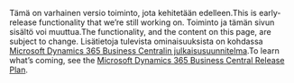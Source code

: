 <span data-ttu-id="58b15-101">Tämä on varhainen versio toiminto, jota kehitetään edelleen.</span><span class="sxs-lookup"><span data-stu-id="58b15-101">This is early-release functionality that we’re still working on.</span></span> <span data-ttu-id="58b15-102">Toiminto ja tämän sivun sisältö voi muuttua.</span><span class="sxs-lookup"><span data-stu-id="58b15-102">The functionality, and the content on this page, are subject to change.</span></span> <span data-ttu-id="58b15-103">Lisätietoja tulevista ominaisuuksista on kohdassa [Microsoft Dynamics 365 Business Centralin julkaisusuunnitelma](/dynamics365/release-plans/).</span><span class="sxs-lookup"><span data-stu-id="58b15-103">To learn what’s coming, see the [Microsoft Dynamics 365 Business Central Release Plan](/dynamics365/release-plans/).</span></span>